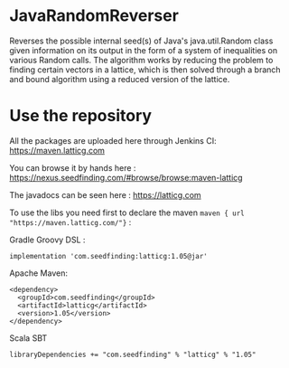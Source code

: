 # JavaRandomReverser
Reverses the possible internal seed(s) of Java's java.util.Random class given information on its output in the form of a system of inequalities on various Random calls. The algorithm works by reducing the problem to finding certain vectors in a lattice, which is then solved through a branch and bound algorithm using a reduced version of the lattice.


# Use the repository

All the packages are uploaded here through Jenkins CI: https://maven.latticg.com

You can browse it by hands here : https://nexus.seedfinding.com/#browse/browse:maven-latticg

The javadocs can be seen here : https://latticg.com

To use the libs you need first to declare the maven `maven { url "https://maven.latticg.com/"}` :

Gradle Groovy DSL :

`implementation 'com.seedfinding:latticg:1.05@jar'`

Apache Maven:
```
<dependency>
  <groupId>com.seedfinding</groupId>
  <artifactId>latticg</artifactId>
  <version>1.05</version>
</dependency>
```

Scala SBT

`libraryDependencies += "com.seedfinding" % "latticg" % "1.05"`
